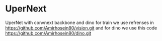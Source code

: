 # UperNext
UperNet with convnext backbone and dino
for train we use refrenses in https://github.com/Amirhosein80/vision.git
and for dino we use this code https://github.com/Amirhosein80/dino.git
